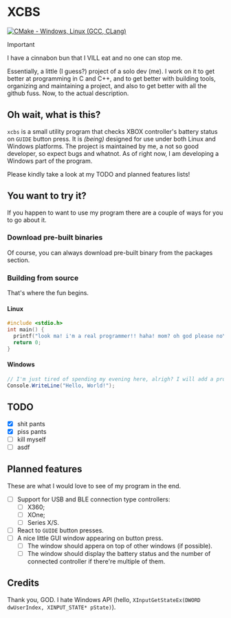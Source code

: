 # XCBS

[![CMake - Windows, Linux (GCC, CLang)](https://github.com/xc0ff/xcbs/actions/workflows/cmake-multi-platform.yml/badge.svg)](https://github.com/xc0ff/xcbs/actions/workflows/cmake-multi-platform.yml)

> [!IMPORTANT]
> I have a cinnabon bun that I VILL eat and no one can stop me.

Essentially, a little (I guess?) project of a solo dev (me). I work on it to get better at programming in C and C++, and to get better with building tools, organizing and maintaining a project, and also to get better with all the github fuss. Now, to the actual description.

## Oh wait, what is this?

`xcbs` is a small utility program that checks XBOX controller's battery status on `GUIDE` button press. It is *(being)* designed for use under both Linux and Windows platforms. The project is maintained by me, a not so good developer, so expect bugs and whatnot.
As of right now, I am developing a Windows part of the program.

Please kindly take a look at my TODO and planned features lists!

## You want to try it?

If you happen to want to use my program there are a couple of ways for you to go about it.

### Download pre-built binaries

Of course, you can always download pre-built binary from the packages section.

### Building from source

That's where the fun begins.

#### Linux

```c
#include <stdio.h>
int main() {
  printf("look ma! i'm a real programmer!! haha! mom? oh god please no\n");
  return 0;
}
```

#### Windows

```C#
// I'm just tired of spending my evening here, alrigh? I will add a proper guide later!
Console.WriteLine("Hello, World!");
```

## TODO

- [x] shit pants
- [x] piss pants
- [ ] kill myself
- [ ] asdf

## Planned features

These are what I would love to see of my program in the end.

- [ ] Support for USB and BLE connection type controllers:
  - [ ] X360;
  - [ ] XOne;
  - [ ] Series X/S.
- [ ] React to `GUIDE` button presses.
- [ ] A nice little GUI window appearing on button press.
  - [ ] The window should appera on top of other windows (if possible).
  - [ ] The window should display the battery status and the number of connected controller if there're multiple of them.

## Credits

Thank you, GOD. I hate Windows API (hello, `XInputGetStateEx(DWORD dwUserIndex, XINPUT_STATE* pState)`).
